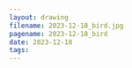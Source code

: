 ```yaml
---
layout: drawing
filename: 2023-12-18_bird.jpg
pagename: 2023-12-18_bird
date: 2023-12-18
tags:
---
```


